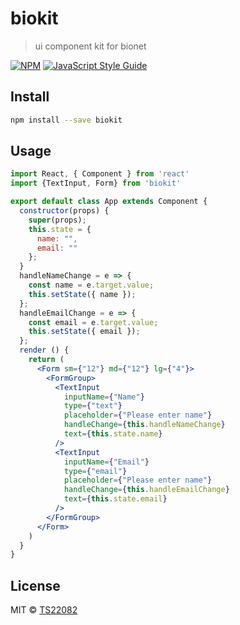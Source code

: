 # biokit

> ui component kit for bionet

[![NPM](https://img.shields.io/npm/v/biokit.svg)](https://www.npmjs.com/package/biokit) [![JavaScript Style Guide](https://img.shields.io/badge/code_style-standard-brightgreen.svg)](https://standardjs.com)

## Install

```bash
npm install --save biokit
```

## Usage

```jsx
import React, { Component } from 'react'
import {TextInput, Form} from 'biokit'

export default class App extends Component {
  constructor(props) {
    super(props);
    this.state = {
      name: "",
      email: ""
    };
  }
  handleNameChange = e => {
    const name = e.target.value;
    this.setState({ name });
  };
  handleEmailChange = e => {
    const email = e.target.value;
    this.setState({ email });
  };
  render () {
    return (
      <Form sm={"12"} md={"12"} lg={"4"}>
        <FormGroup>
          <TextInput
            inputName={"Name"}
            type={"text"}
            placeholder={"Please enter name"}
            handleChange={this.handleNameChange}
            text={this.state.name}
          />
          <TextInput
            inputName={"Email"}
            type={"email"}
            placeholder={"Please enter name"}
            handleChange={this.handleEmailChange}
            text={this.state.email}
          />
        </FormGroup>
      </Form>
    )
  }
}
```

## License

MIT © [TS22082](https://github.com/TS22082)
